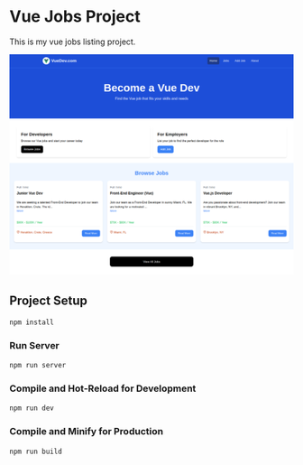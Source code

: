 # Vue Jobs Project

This is my vue jobs listing project.

<img src="public/screen.png" /> 

## Project Setup

```sh
npm install
```

### Run Server

```sh
npm run server
```

### Compile and Hot-Reload for Development

```sh
npm run dev
```

### Compile and Minify for Production

```sh
npm run build
```
